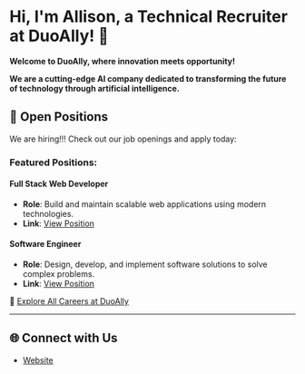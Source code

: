# Hi, I'm Allison, a Technical Recruiter at DuoAlly! 🚀

**Welcome to DuoAlly, where innovation meets opportunity!** 

**We are a cutting-edge AI company dedicated to transforming the future of technology through artificial intelligence.**

## 💼 Open Positions

We are hiring!!! Check out our job openings and apply today:

### Featured Positions:

#### Full Stack Web Developer
- **Role**: Build and maintain scalable web applications using modern technologies.
- **Link**: [View Position](https://duoally.github.io/careers/web-developer.html)

#### Software Engineer
- **Role**: Design, develop, and implement software solutions to solve complex problems.
- **Link**: [View Position](https://duoally.github.io/careers/software-engineer.html)

🔗 [Explore All Careers at DuoAlly](https://duoally.github.io/careers.html)

---

## 🌐 Connect with Us
 
- [Website](https://duoally.github.io)
